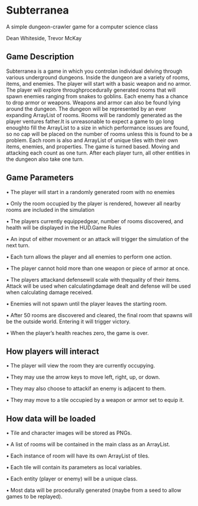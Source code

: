 # Subterranea
A simple dungeon-crawler game for a computer science class

Dean Whiteside, Trevor McKay

## Game Description
Subterranea is a game in which you controlan individual delving through various underground dungeons. Inside the dungeon are a variety of rooms, items, and enemies. The player will start with a basic weapon and no armor. The player will explore throughprocedurally generated rooms that will spawn enemies ranging from snakes to goblins. Each enemy has a chance to drop armor or weapons. Weapons and armor can also be found lying around the dungeon. The dungeon will be represented by an ever expanding ArrayList of rooms. Rooms will be randomly generated as the player ventures father.It is unreasonable to expect a game to go long enoughto fill the ArrayList to a size in which performance issues are found, so no cap will be placed on the number of rooms unless this is found to be a problem. Each room is also and ArrayList of unique tiles with their own items, enemies, and properties. The game is turned based. Moving and attacking each count as one turn. After each player turn, all other entities in the dungeon also take one turn.

## Game Parameters
• The player will start in a randomly generated room with no enemies

• Only the room occupied by the player is rendered, however all nearby rooms are included in the simulation

• The players currently equippedgear, number of rooms discovered, and health will be displayed in the HUD.Game Rules

• An input of either movement or an attack will trigger the simulation of the next turn.

• Each turn allows the player and all enemies to perform one action.

• The player cannot hold more than one weapon or piece of armor at once.

• The players attackand defensewill scale with thequality of their items. Attack will be used when calculatingdamage dealt and defense will be used when calculating damage received.

• Enemies will not spawn until the player leaves the starting room.

• After 50 rooms are discovered and cleared, the final room that spawns will be the outside world. Entering it will trigger victory.

• When the player’s health reaches zero, the game is over.



## How players will interact

• The player will view the room they are currently occupying.

• They may use the arrow keys to move left, right, up, or down.

• They may also choose to attackif an enemy is adjacent to them.

• They may move to a tile occupied by a weapon or armor set to equip it.


## How data will be loaded

• Tile and character images will be stored as PNGs.

• A list of rooms will be contained in the main class as an ArrayList.

• Each instance of room will have its own ArrayList of tiles.

• Each tile will contain its parameters as local variables.

• Each entity (player or enemy) will be a unique class.

• Most data will be procedurally generated (maybe from a seed to allow games to be replayed).
